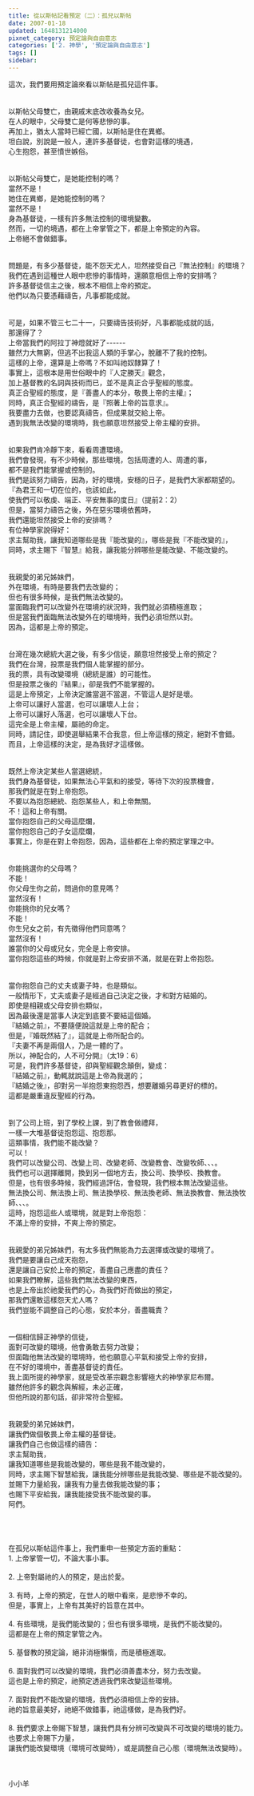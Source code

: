 ```yaml
---
title: 從以斯帖記看預定（二）：孤兒以斯帖
date: 2007-01-18
updated: 1648131214000
pixnet_category: 預定論與自由意志
categories: ['2. 神學', '預定論與自由意志']
tags: []
sidebar: 
---
```


<div>這次，我們要用預定論來看以斯帖是孤兒這件事。</div>
<div> </div>
<div> </div>
<div>以斯帖父母雙亡，由親戚末底改收養為女兒。</div>
<div>在人的眼中，父母雙亡是何等悲慘的事。</div>
<div>再加上，猶太人當時已經亡國，以斯帖是住在異鄉。</div>
<div>坦白說，別說是一般人，連許多基督徒，也會對這樣的境遇，</div>
<div>心生抱怨，甚至憤世嫉俗。</div>
<div> </div>
<div> </div>
<div>以斯帖父母雙亡，是她能控制的嗎？</div>
<div>當然不是！</div>
<div>她住在異鄉，是她能控制的嗎？</div>
<div>當然不是！</div>
<div>身為基督徒，一樣有許多無法控制的環境變數。</div>
<div>然而，一切的境遇，都在上帝掌管之下，都是上帝預定的內容。</div>
<div>上帝絕不會做錯事。</div>
<div> </div>
<div> </div>
<div>問題是，有多少基督徒，能不怨天尤人，坦然接受自己『無法控制』的環境？</div>
<div>我們在遇到這種世人眼中悲慘的事情時，還願意相信上帝的安排嗎？</div>
<div>許多基督徒信主之後，根本不相信上帝的預定。</div>
<div>他們以為只要憑藉禱告，凡事都能成就。</div>
<div> </div>
<div> </div>
<div>可是，如果不管三七二十一，只要禱告技術好，凡事都能成就的話，</div>
<div>那還得了？</div>
<div>上帝當我們的阿拉丁神燈就好了------</div>
<div>雖然力大無窮，但逃不出我這人類的手掌心，脫離不了我的控制。</div>
<div>這樣的上帝，還算是上帝嗎？不如叫祂奴隸算了！</div>
<div>事實上，這根本是用世俗眼中的『人定勝天』觀念，</div>
<div>加上基督教的名詞與技術而已，並不是真正合乎聖經的態度。</div>
<div>真正合聖經的態度，是『善盡人的本分，敬畏上帝的主權』；</div>
<div>同時，真正合聖經的禱告，是『照著上帝的旨意求』。</div>
<div>我要盡力去做，也要認真禱告，但成果就交給上帝。</div>
<div>遇到我無法改變的環境時，我也願意坦然接受上帝主權的安排。</div>
<div> </div>
<div> </div>
<div>如果我們肯冷靜下來，看看周遭環境。</div>
<div>我們會發現，有不少時候，那些環境，包括周遭的人、周遭的事，</div>
<div>都不是我們能掌握或控制的。</div>
<div>我們是該努力禱告，因為，好的環境，安穩的日子，是我們大家都期望的。</div>
<div>『為君王和一切在位的，也該如此，</div>
<div>使我們可以敬虔、端正、平安無事的度日』（提前2：2）</div>
<div>但是，當努力禱告之後，外在惡劣環境依舊時，</div>
<div>我們還能坦然接受上帝的安排嗎？</div>
<div>有位神學家說得好：</div>
<div>求主幫助我，讓我知道哪些是我『能改變的』，哪些是我『不能改變的』，</div>
<div>同時，求主賜下『智慧』給我，讓我能分辨哪些是能改變、不能改變的。</div>
<div> </div>
<div> </div>
<div>我親愛的弟兄姊妹們，</div>
<div>外在環境，有時是要我們去改變的；</div>
<div>但也有很多時候，是我們無法改變的。</div>
<div>當面臨我們可以改變外在環境的狀況時，我們就必須積極進取；</div>
<div>但是當我們面臨無法改變外在的環境時，我們必須坦然以對。</div>
<div>因為，這都是上帝的預定。</div>
<div> </div>
<div> </div>
<div>台灣在幾次總統大選之後，有多少信徒，願意坦然接受上帝的預定？</div>
<div>我們在台灣，投票是我們個人能掌握的部分。</div>
<div>我的票，具有改變環境（總統是誰）的可能性。</div>
<div>但是投票之後的『結果』，卻是我們不能掌握的。</div>
<div>這是上帝預定，上帝決定誰當選不當選，不管這人是好是壞。</div>
<div>上帝可以讓好人當選，也可以讓壞人上台；</div>
<div>上帝可以讓好人落選，也可以讓壞人下台。</div>
<div>這完全是上帝主權，屬祂的命定。</div>
<div>同時，請記住，即使選舉結果不合我意，但上帝這樣的預定，絕對不會錯。</div>
<div>而且，上帝這樣的決定，是為我好才這樣做。</div>
<div> </div>
<div> </div>
<div>既然上帝決定某些人當選總統，</div>
<div>我們身為基督徒，如果無法心平氣和的接受，等待下次的投票機會，</div>
<div>那我們就是在對上帝抱怨。</div>
<div>不要以為抱怨總統、抱怨某些人，和上帝無關。</div>
<div>不！這和上帝有關。</div>
<div>當你抱怨自己的父母這麼爛，</div>
<div>當你抱怨自己的子女這麼爛，</div>
<div>事實上，你是在對上帝抱怨，因為，這些都在上帝的預定掌理之中。</div>
<div> </div>
<div> </div>
<div>你能挑選你的父母嗎？</div>
<div>不能！</div>
<div>你父母生你之前，問過你的意見嗎？</div>
<div>當然沒有！</div>
<div>你能挑你的兒女嗎？</div>
<div>不能！</div>
<div>你生兒女之前，有先徵得他們同意嗎？</div>
<div>當然沒有！</div>
<div>誰當你的父母或兒女，完全是上帝安排。</div>
<div>當你抱怨這些的時候，你就是對上帝安排不滿，就是在對上帝抱怨。</div>
<div> </div>
<div> </div>
<div>當你抱怨自己的丈夫或妻子時，也是類似。</div>
<div>一般情形下，丈夫或妻子是經過自己決定之後，才和對方結婚的。</div>
<div>即使是相親或父母安排也類似，</div>
<div>因為最後還是當事人決定到底要不要結這個婚。</div>
<div>『結婚之前』，不要隨便說這就是上帝的配合；</div>
<div>但是，『婚既然結了』，這就是上帝所配合的。</div>
<div>『夫妻不再是兩個人，乃是一體的了。</div>
<div>所以，神配合的，人不可分開』（太19：6）</div>
<div>可是，我們許多基督徒，卻與聖經觀念顛倒，變成：</div>
<div>『結婚之前』，動輒就說這是上帝為我選的；</div>
<div>『結婚之後』，卻對另一半抱怨東抱怨西，想要離婚另尋更好的標的。</div>
<div>這都是嚴重違反聖經的行為。</div>
<div> </div>
<div> </div>
<div>到了公司上班，到了學校上課，到了教會做禮拜，</div>
<div>一樣一大堆基督徒抱怨這、抱怨那。</div>
<div>這類事情，我們能不能改變？</div>
<div>可以！</div>
<div>我們可以改變公司、改變上司、改變老師、改變教會、改變牧師、、、。</div>
<div>我們也可以選擇離開，換到另一個地方去，換公司、換學校、換教會。</div>
<div>但是，也有很多時候，我們經過評估，會發現，我們根本無法改變這些。</div>
<div>無法換公司、無法換上司、無法換學校、無法換老師、無法換教會、無法換牧師、、、。</div>
<div>這時，抱怨這些人或環境，就是對上帝抱怨：</div>
<div>不滿上帝的安排，不爽上帝的預定。</div>
<div> </div>
<div> </div>
<div>我親愛的弟兄姊妹們，有太多我們無能為力去選擇或改變的環境了。</div>
<div>我們是要讓自己成天抱怨，</div>
<div>還是讓自己安於上帝的預定，善盡自己應盡的責任？</div>
<div>如果我們瞭解，這些我們無法改變的東西，</div>
<div>也是上帝出於祂愛我們的心，為我們好而做出的預定，</div>
<div>那我們還敢這樣怨天尤人嗎？</div>
<div>我們豈能不調整自己的心態，安於本分，善盡職責？</div>
<div> </div>
<div> </div>
<div>一個相信歸正神學的信徒，</div>
<div>面對可改變的環境，他會勇敢去努力改變；</div>
<div>但面臨他無法改變的環境時，他也願意心平氣和接受上帝的安排，</div>
<div>在不好的環境中，善盡基督徒的責任。</div>
<div>我上面所提的神學家，就是受改革宗觀念影響極大的神學家尼布爾。</div>
<div>雖然他許多的觀念與解經，未必正確，</div>
<div>但他所說的那句話，卻非常符合聖經。</div>
<div> </div>
<div> </div>
<div>我親愛的弟兄姊妹們，</div>
<div>讓我們做個敬畏上帝主權的基督徒。</div>
<div>讓我們自己也做這樣的禱告：</div>
<div>求主幫助我，</div>
<div>讓我知道哪些是我能改變的，哪些是我不能改變的，</div>
<div>同時，求主賜下智慧給我，讓我能分辨哪些是我能改變、哪些是不能改變的。</div>
<div>並賜下力量給我，讓我有力量去做我能改變的事；</div>
<div>也賜下平安給我，讓我能接受我不能改變的事。</div>
<div>阿們。</div>
<div> </div>
<div> </div>
<div> </div>
<div> </div>
<div>在孤兒以斯帖這件事上，我們重申一些預定方面的重點：</div>
<div>1.<span style="white-space:pre"> </span>上帝掌管一切，不論大事小事。</div>
<div> </div>
<div>2.<span style="white-space:pre"> </span>上帝對屬祂的人的預定，是出於愛。</div>
<div> </div>
<div>3. 有時，上帝的預定，在世人的眼中看來，是悲慘不幸的。</div>
<div>但是，事實上，上帝有其美好的旨意在其中。</div>
<div> </div>
<div>4. 有些環境，是我們能改變的；但也有很多環境，是我們不能改變的。</div>
<div>這都是在上帝的預定掌管之內。</div>
<div> </div>
<div>5. 基督教的預定論，絕非消極懶惰，而是積極進取。</div>
<div> </div>
<div>6. 面對我們可以改變的環境，我們必須善盡本分，努力去改變。</div>
<div>這也是上帝的預定，祂預定透過我們來改變這些環境。</div>
<div> </div>
<div>7. 面對我們不能改變的環境，我們必須相信上帝的安排。</div>
<div>祂的旨意最美好，祂絕不做錯事，祂這樣做，是為我們好。</div>
<div> </div>
<div>8. 我們要求上帝賜下智慧，讓我們具有分辨可改變與不可改變的環境的能力。</div>
<div>也要求上帝賜下力量，</div>
<div>讓我們能改變環境（環境可改變時），或是調整自己心態（環境無法改變時）。</div>
<div> </div>
<div> </div>
<div> </div>
<div>小小羊</div>
<div> </div>

